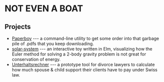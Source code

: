 # NOT EVEN A BOAT

## Projects

- [Paperboy](https://github.com/2mol/pboy) --- a command-line utility to get some order into that garbage pile of .pdfs that you keep downloading.
- [solar-system](https://2mol.github.io/solar-system/) --- an interactive toy written in Elm, visualizing how the Euler method for solving a 2-body gravity problem is not great for conservation of energy.
- [Unterhaltsrechner](https://2mol.gitlab.io/urechner/) --- a prototype tool for divorce lawyers to calculate how much spouse & child support their clients have to pay under Swiss law.

